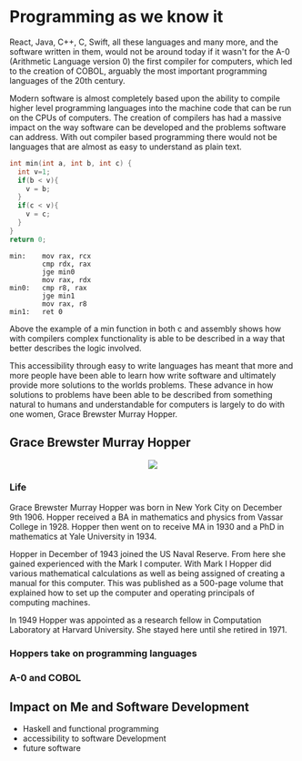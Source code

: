 # Programming as we know it

React, Java, C++, C, Swift, all these languages and many more, and the software written in them, would not be around today if it wasn't for the A-0 (Arithmetic Language version 0) the first compiler for computers, which led to the creation of COBOL, arguably the most important programming languages of the 20th century.


Modern software is almost completely based upon the ability to compile higher level programming languages into the machine code that can be run on the CPUs of computers. The creation of compilers has had a massive impact on the way software can be developed and the problems software can address. With out compiler based programming there would not be languages that are almost as easy to understand as plain text.

```c
int min(int a, int b, int c) {
  int v=1;
  if(b < v){
    v = b;
  }
  if(c < v){
    v = c;
  }
}
return 0;
```

```assembly
min:    mov rax, rcx
        cmp rdx, rax
        jge min0
        mov rax, rdx
min0:   cmp r8, rax
        jge min1
        mov rax, r8
min1:   ret 0
```

 Above the example of a min function in both c and assembly shows how with compilers complex functionality is able to be described in a way that better describes the logic involved.

 This accessibility through easy to write languages has meant that more and more people have been able to learn how write software and ultimately provide more solutions to the worlds problems. These advance in how solutions to problems have been able to be described from something natural to humans and understandable for computers is largely to do with one women, Grace Brewster Murray Hopper.

## Grace Brewster Murray Hopper

<p align="center">
  <img src="https://news.yale.edu/sites/default/files/styles/horizontal_image/public/d6_files/YaleNews_hopper-grace.UNIVAC.102635875-CC_0.jpg?itok=4HL3ETlO"/>
</p>

### Life

Grace Brewster Murray Hopper was born in New York City on December 9th 1906. Hopper received a BA in mathematics and physics from Vassar College in 1928. Hopper then went on to receive MA in 1930 and a PhD in mathematics at Yale University in 1934.

Hopper in December of 1943 joined the US Naval Reserve. From here she gained experienced with the Mark I computer. With Mark I Hopper did various mathematical calculations as well as being assigned of creating a manual for this computer. This was published as a 500-page volume that explained how to set up the computer and operating principals of computing machines.

In 1949 Hopper was appointed as a research fellow in Computation Laboratory at Harvard University. She stayed here until she retired in 1971.

### Hoppers take on programming languages

### A-0 and COBOL

## Impact on Me and Software Development

* Haskell and functional programming
* accessibility to software Development
* future software
